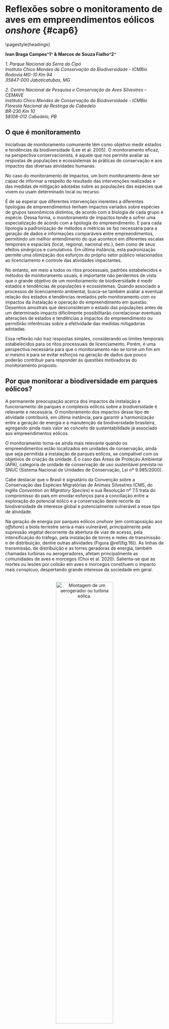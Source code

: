 <style> {
    margin: auto;
}
</style>





<style>
.html-widget {
    margin: auto;
}
</style>

</br>


# Reflexões sobre o monitoramento de aves em empreendimentos eólicos *onshore* {#cap6} 

\pagestyle{headings}


**Ivan Braga Campos^1^ & Marcos de Souza Fialho^2^**  

*1. Parque Nacional da Serra do Cipó*  
*Instituto Chico Mendes de Conservação da Biodiversidade - ICMBio*  
*Rodovia MG-10 Km 94*  
*35847-000 Jaboticatubas, MG*
   
*2. Centro Nacional de Pesquisa e Conservação de Aves Silvestres – CEMAVE*  
*Instituto Chico Mendes de Conservação da Biodiversidade - ICMBio*  
*Floresta Nacional da Restinga de Cabedelo*  
*BR-230 Km 10*  
*58108-012 Cabedelo, PB*  
   
## O que é monitoramento
 
Iniciativas de monitoramento comumente têm como objetivo medir estados e tendências da biodiversidade (Lee et al. 2005). O monitoramento eficaz, na perspectiva conservacionista, é aquele que nos permite avaliar as respostas de populações e ecossistemas às práticas de conservação e aos impactos das diversas atividades humanas.  

No caso do monitoramento de impactos, um bom monitoramento deve ser capaz de informar a respeito do resultado das intervenções realizadas e das medidas de mitigação adotadas sobre as populações das espécies que vivem ou usam determinado local ou recurso.  

É de se esperar que diferentes intervenções inerentes a diferentes tipologias de empreendimentos tenham impactos variados sobre espécies de grupos taxonômicos distintos, de acordo com a biologia de cada grupo e espécie. Dessa forma, o monitoramento de impactos tende a sofrer uma especialização de acordo com a tipologia do empreendimento.  E para cada tipologia a padronização de métodos e métricas se faz necessária para a geração de dados e informações comparáveis entre empreendimentos, permitindo um melhor entendimento do que acontece em diferentes escalas temporais e espaciais (local, regional, nacional etc.), bem como de seus efeitos sinérgicos e cumulativos. Em última instância, esta padronização permite uma otimização dos esforços do próprio setor público relacionados ao licenciamento e controle das atividades impactantes.  

No entanto, em meio a todos os ritos processuais, padrões estabelecidos e métodos de monitoramento usuais, é importante não perdermos de vista que o grande objetivo de um monitoramento de biodiversidade é medir estados e tendências de populações e ecossistemas. Quando associado a processos de licenciamento ambiental, busca-se também avaliar a eventual relação dos estados e tendências revelados pelo monitoramento com os impactos da instalação e operação do empreendimento em questão. Desenhos amostrais que desconsideram o estado das populações antes de um determinado impacto dificilmente possibilitarão correlacionar eventuais alterações de estados e tendências a impactos do empreendimento ou permitirão inferências sobre a efetividade das medidas mitigadoras adotadas.  

Essa reflexão não traz respostas simples, considerando os limites temporais estabelecidos para os ritos processuais de licenciamento. Porém, é uma perspectiva necessária para que o monitoramento não se torne um fim em si mesmo e para se evitar esforços na geração de dados que pouco poderão contribuir para responder às questões motivadoras do monitoramento proposto.  

 
## Por que monitorar a biodiversidade em parques eólicos?
 
A permanente preocupação acerca dos impactos da instalação e funcionamento de parques e complexos eólicos sobre a biodiversidade é relevante e necessária. O monitoramento dos impactos desse tipo de atividade contribuirá, em última instância, para garantir a harmonização entre a geração de energia e a manutenção da biodiversidade brasileira, agregando ainda mais valor ao conceito de sustentabilidade já associado aos empreendimentos eólicos.  

O monitoramento torna-se ainda mais relevante quando os empreendimentos estão localizados em unidades de conservação, ainda que seja permitida a instalação de parques eólicos, se compatível com os objetivos de criação da unidade. É o caso das Áreas de Proteção Ambiental (APA), categoria de unidade de conservação de uso sustentável prevista no SNUC (Sistema Nacional de Unidades de Conservação, Lei nº 9.985/2000).  

Cabe destacar que o Brasil é signatário da Convenção sobre a Conservação das Espécies Migratórias de Animais Silvestres (CMS, do inglês *Convention on Migratory Species*) e sua Resolução nº  7.5 trata do compromisso do país em envidar esforços para a conciliação entre a exploração do potencial eólico e a conservação deste recorte da biodiversidade de interesse global e potencialmente vulnerável a esse tipo de atividade. 
 
Na geração de energia por parques eólicos *onshore* (em contraposição aos *offshore*) a biota terrestre seria a mais vulnerável, principalmente pela supressão vegetal decorrente da abertura de vias de acesso, pela intensificação do tráfego, pela instalação de torres e redes de transmissão e de distribuição, dentre outras atividades (Figura \@ref(fig:18)). As linhas de transmissão,  de distribuição e as torres geradoras de energia, também chamadas turbinas ou aerogeradores, afetam principalmente as comunidades de aves e morcegos (Choi et al. 2020). Salienta-se que as mortes ou lesões por colisão em aves e morcegos constituem o impacto mais conspícuo, despertando grande interesse da sociedade em geral.

</br>

<div class="figure" style="text-align: center">
<img src="imagens/cap06/Figura_6.1.jpg" alt="Montagem de um aerogerador ou turbina eólica." width="60%" />
<p class="caption">(\#fig:18)Montagem de um aerogerador ou turbina eólica.</p>
</div>


</br>

Todavia, diferentes espécies de aves respondem de forma distinta aos parques eólicos, sendo essa resposta também condicionada por fatores climáticos, condições ambientais locais, como relevo e vegetação e, ainda, pela gestão e manejo do parque. A extensão do impacto irá variar também conforme a espécie, a estação, a localização e o *layout* ou configuração dos empreendimentos. Esses impactos podem ser permanentes ou temporários, ocorrendo nas fases de implantação, operação e descomissionamento do empreendimento, com impactos característicos de cada fase (veja Figura 4.1). O capítulo 4 aponta para perda de *habitat*, efeito de barreira, deslocamento, electrocussão e colisão como sendo impactos diretos, enquanto poluição e alterações no *habitat* e na cascata trófica são considerados impactos indiretos. Dentre os impactos diretos à fauna, qualquer ave com potencial de voo se torna vulnerável a colisões. No entanto, é sabido que características como tamanho corporal, morfologia, comportamento, tipo de voo e grupo a qual pertencem são fatores que influenciam no risco de colisão de cada espécie. Para maiores detalhes veja capítulo 4.  

O monitoramento deve ser capaz de avaliar a magnitude dos distintos impactos à fauna, sejam diretos ou indiretos (barreira, deslocamento) e a efetividade das medidas mitigadoras adotadas, gerando informações que contribuam para uma melhor gestão do parque (Smallwood 2017, Bennun et al. 2021) (Figura \@ref(fig:19)).  

</br>

<div class="figure" style="text-align: center">
<img src="imagens/cap06/Figura_6.2.jpg" alt="Exemplo de interação entre monitoramento e gestão de conflitos (Adaptado de: Bennun et al. 2021)" width="75%" />
<p class="caption">(\#fig:19)Exemplo de interação entre monitoramento e gestão de conflitos (Adaptado de: Bennun et al. 2021)</p>
</div>

</br>
 
Em paisagens muito dinâmicas, como aquelas dominadas por lavouras de arroz, por exemplo, onde as práticas agrícolas influenciam a abundância de aves limícolas e aquáticas, além da sazonalidade é importante que as amostragens contemplem as diferentes fases do uso do solo ou os diferentes estágios de ocupação ao longo do tempo.  

Por fim, o monitoramento gera dados para o aprimoramento dos modelos de risco de colisão, que buscam predizer a taxa de colisão de um táxon com determinadas estruturas. Atualmente, os modelos de risco de colisão disponíveis possibilitam considerar numerosas variáveis, desde características espécie-específicas de voo à configuração do parque eólico (Marques et al. 2014, Laranjeiro et al. 2018).  

## A importância dos estudos tipo BACI  

Um princípio recomendado na literatura científica para o monitoramento é que o delineamento amostral seja do tipo BACI (*before and after – control impact*), que envolve a avaliação de impactos ou a caracterização do cenário ambiental antes e depois do empreendimento (Kuvlesky et al. 2007). A padronização de métodos para o diagnóstico ambiental e especialmente para o monitoramento é desejável, a fim de criar um conjunto de dados estatisticamente comparável em diferentes escalas temporais e espaciais (Paton et al. 2017). Ou seja, a definição de métodos e métricas durante o estudo de impacto ambiental deve estar alinhada aos objetivos e métodos a serem empregados no monitoramento a ser realizado durante a fase de operação.  

Neste contexto, amostragens ou mesmo experimentos prévios que avaliem, por exemplo, a taxa local de remoção de carcaças são muito pertinentes, visto que altas taxas de remoção podem mascarar a magnitude das taxas de colisão. Não havendo a possibilidade ou existência de dados prévios, áreas controle com indicadores ambientais compatíveis podem ser estabelecidas de forma a mitigar essa lacuna de dados sobre taxa local de remoção de carcaças.  

Considerando a longa vida útil destes empreendimentos, o monitoramento também deve ser flexível, de modo que os monitores possam incluir protocolos que foquem em espécies e métodos originalmente não previstos, de forma a considerar problemas que venham a ser constatados apenas após a implantação do empreendimento.  

 
## Métodos correntes e questões a serem respondidas pelo monitoramento
 
Como já mencionado, tanto a magnitude dos distintos impactos à fauna, sejam diretos ou indiretos, quanto a efetividade das medidas mitigadoras adotadas devem ser contempladas pelo monitoramento, proporcionando subsídios à gestão do parque (Smallwood 2017, Bennun et al. 2021).  

Os protocolos empregados para o monitoramento da ocorrência e uso do espaço por aves nos parques eólicos, assim como dos impactos desses empreendimentos sobre esse grupo animal ainda são relativamente simples no Brasil, consistindo em observações de campo e métodos clássicos da ornitologia, como ponto de escuta, listas de Mackinnon e uso de redes de neblina, somados ao monitoramento de carcaças (Figura \@ref(fig:20)AB). No entanto, novas tecnologias que permitem o monitoramento remoto, contínuo, mesmo durante a noite, e em tempo real, a despeito das condições climáticas, despontam como alternativas interessantes, ainda mais quando se considera que os monitoramentos correntes nos parques eólicos do país tendem a ser concentrados em curtos períodos de alguns dias, espaçados por vários meses. Dentre essas tecnologias de monitoramento remoto temos: câmeras de vídeo, radares verticais e horizontais, sistemas de detecção termais baseados em câmeras de infravermelho, sensores acústicos e de pressão, essenciais para o monitoramento de parques *offshore*, dado o contexto em que se inserem (Desholm et al. 2004, Walls et al. 2009, Wang et al. 2015), mas que também devem ser aplicadas no monitoramento onshore, devido às inúmeras vantagens citadas acima.  

</br>

<div class="figure" style="text-align: center">
<img src="imagens/cap06/Figura_6.3ab.jpg" alt="Captura por rede de neblina; B. Busca ativa por aves mortas por colisão e eletroplessão. (Fotos: Emanuel Sousa e Flávia Regina Domingos)" width="75%" />
<p class="caption">(\#fig:20)Captura por rede de neblina; B. Busca ativa por aves mortas por colisão e eletroplessão. (Fotos: Emanuel Sousa e Flávia Regina Domingos)</p>
</div>
  

</br> 

Idealmente, além de apresentar um esforço amostral suficiente, o monitoramento deve ser temporalmente distribuído de modo a contemplar a sazonalidade local e incorporar dados meteorológicos. Variações nos resultados do monitoramento são esperadas tanto por questões climáticas, como a presença de nevoeiros ou a intensidade de ventos, quanto por questões biológicas e ecológicas das espécies, como a maior movimentação e as alterações no padrão de forrageamento na estação reprodutiva, o deslocamento de migratórias (ida e retorno dos sítios de invernada) ou a inexperiência de imaturos.  

A habituação das aves às estruturas dos empreendimentos eólicos, em especial aos aerogeradores, ainda é pouco compreendida e alvo de debate (Masden et al. 2010). Há controvérsias entre diferentes estudos. Alguns apontam que não haveria um aumento da mortalidade, com o passar dos anos, em espécies que habitam os parques eólicos, enquanto outros argumentam que, passado o efeito inicial de afastamento das aves da área do empreendimento (deslocamento), poderia haver uma eventual habituação e reocupação da área, levando a um incremento na mortalidade por colisões (veja capítulo 4).  

Num parque ou complexo eólico é esperado que alguns aerogeradores respondam significativamente por mais fatalidades. Portanto, quando da implantação de um novo empreendimento, é fundamental o acompanhamento contínuo do desempenho de cada aerogerador, a fim de identificar aqueles mais fatais e, a partir deste reconhecimento, adotar medidas mitigadoras. Em casos extremos, com prejuízos relevantes a populações de espécies de especial interesse para a conservação, deveria ser considerada inclusive a realocação ou inativação do aerogerador.  

Naturalmente, no monitoramento deve se dar especial atenção para as espécies ameaçadas ou com problemas locais de conservação, mas sem ignorar os demais componentes da comunidade.  

Por fim, o esforço ideal de monitoramento tende a apresentar uma correlação positiva com a dimensão do empreendimento já que grandes empreendimentos podem representar barreiras significativas para as aves, além de potencializar a degradação de *habitat*. Da mesma forma, o esforço de monitoramento para empreendimentos localizados em uma área onde há outros empreendimentos instalados deve considerar os efeitos cumulativos do conjunto de empreendimentos. Para um maior detalhamento sobre os métodos correntes em monitoramentos *onshore* e ponderações sobre esforços mínimos de amostragem veja Smallwood (2017).
 
 
## Limitantes do monitoramento em parques eólicos
 
Diversos são os fatores que podem limitar o sucesso de um programa de monitoramento. Desde uma limitação orçamentária até a falta de capacitação específica no tema pelos técnicos responsáveis. Contudo, destaca-se que a ausência de dados pretéritos à construção do empreendimento é um dos limitantes mais óbvios. O Serviço de Pesca e Vida Selvagem Estadunidense (*U.S. Fish and Wildlife Service*) estima que são necessários três anos de acompanhamento para a determinação de picos de abundância de aves (Smallwood 2017).  

Os esforços de campo têm sido, de modo geral, bastante modestos e, talvez, a consequência mais séria ocasionada por um esforço amostral limitado seja não gerar resultados confiáveis e estatisticamente significativos. Destaca-se, também, a ausência de meta-análises com dados de diferentes parques localizados em uma mesma região, buscando avaliar possíveis efeitos cumulativos (Masden et al. 2010), parcialmente explicada pela inexistência de plataformas virtuais que compilam dados e informações geradas nos EIAs e outros estudos ambientais e nos monitoramentos para esta tipologia de empreendimento. No estado do Rio Grande do Sul, o estudo de Falavigna et al. (2020) buscou, por meio de uma análise regional, padrões dos efeitos dos vários parques eólicos no litoral e na campanha gaúcha sobre a avifauna. A comunidade de aves respondeu às mudanças na paisagem, principalmente devido à redução da cobertura florestal nativa e exótica, em áreas afetadas pela instalação e operação de parques eólicos, tanto na composição das espécies quanto nas guildas ambientais. contudo, segundo os autores são necessários levantamentos mais detalhados e mais longos para confirmar esta tendência.  

Via de regra, a maioria dos estudos foca em colisões e no efeito de deslocamento das populações e não nos efeitos comportamentais (Madders & Whitfield 2006), que podem resultar em uma diminuição da aptidão dos indivíduos com possíveis implicações em seu sucesso reprodutivo, totalmente ignorado até então. Considerando que é uma linha de estudo pouco provável de ser abordada durante o licenciamento, a sociedade científica teria muito a contribuir.  

Diante da adoção ainda incipiente de tecnologias remotas de monitoramento, as estimativas de colisão têm seus resultados fortemente influenciados pela frequência de busca por carcaças, proporção de aerogeradores vistoriados, raio de busca em relação à base do aerogerador e tipo de vegetação do local do empreendimento. Além disso, há um viés provocado pela remoção de animais moribundos ou carcaças por predadores ou espécies necrófagas, além das limitações inerentes do observador, sendo fortemente recomendado o uso de métodos alternativos a partir de radares, imagens térmicas e detecção acústica (Drewitt & Langston 2006). Caso esses métodos não possam ser aplicados, os estudos devem estimar previamente a taxa de remoção de carcaças.  

 
## Boas práticas para o monitoramento em parques eólicos
 
Recomenda-se que os processos de licenciamento e monitoramento sejam transparentes, que o acesso de pesquisadores independentes aos empreendimentos eólicos seja facilitado e que se incentive a divulgação dos dados de estudos e monitoramentos, iniciativas que certamente contribuirão para uma melhor compreensão dos impactos e para a divulgação e adoção gradativa de melhores práticas. O compartilhamento de dados também contribui para o nivelamento de informações sobre métodos de monitoramento e medidas de mitigação bem sucedidas e possibilita análises de impactos cumulativos de diferentes empreendimentos na paisagem (Bennun et al. 2021).  

O monitoramento deve buscar não somente uma quantidade de dados suficiente para as análises estatísticas pretendidas, mas também é esperado que gere dados de qualidade. Estimativas de mortes de aves por colisões são um bom exemplo. Para melhorar a qualidade dos dados, além de considerar as taxas de remoção de carcaças nos diferentes ambientes,  espera-se que também sejam contabilizados fatores que já são reconhecidos por influenciar as taxas de colisão, como  picos de atividades de migração, comportamento de voo de diferentes espécies de aves, condições climáticas, velocidade e direção do vento,  topografia e configuração do parque eólico (Wang et al. 2015).  

Uma vez que as espécies afetadas sejam identificadas e suas taxas de mortalidade obtidas, caberia avaliar se, social e ecologicamente, tal magnitude de impactos é aceitável. Não o sendo, deve o empreendedor promover adequações estruturais ou de funcionamento do parque eólico ou, ainda, devem os órgãos licenciadores se manifestar a respeito.  

Pesquisas voltadas especificamente ao monitoramento dos parques eólicos também são necessárias. Espera-se que tais estudos lancem mão de uma combinação de métodos de  amostragem como rede de neblina, imageamento por sensores termais, radiotelemetria, radares horizontais e verticais, monitoramento acústico e vigilância meteorológica (Wang et al. 2015). Uma melhor compreensão dos fatores envolvidos na mortalidade de aves é de interesse de pesquisadores, empreendedores e órgãos licenciadores. Dados de qualidade e pesquisas sobre o monitoramento dos parques eólicos poderão gerar subsídios para o aprimoramento dos parques eólicos e dos processos de licenciamento. Um bom exemplo de aprimoramento do funcionamento de parques eólicos é a emissão de sinais sonoros e o desligamento de aerogeradores por demanda a partir da detecção automática de aves através de análise de imagens e tecnologias de radar (Bennun et al. 2021).  

O *Guía de Buenas Prácticas para el Desarrollo Eólico en Argentina* (Argentina 2019) recomenda uso do *software* livre GenEst (Simonis et al. 2018, GenEst 2022) para a geração de estimativas de mortalidade tanto para aves quanto para morcegos, mas para isso reforça-se a necessidade de dados robustos.  

Quanto melhor a informação gerada a partir do monitoramento, maior o potencial de que seja utilizada na constante melhoria de funcionamento dos parques eólicos e no desenvolvimento de soluções tecnológicas visando menor impacto sobre as aves.  

Por fim, deve-se disponibilizar às instituições de controle e gestão ambiental e, se possível, ao público em geral, toda informação atualizada produzida no âmbito do monitoramento ambiental por meio de uma interface *on-line* de fácil acesso. 
 
 
## Referências bibliográficas
 
Argentina. 2019. Guía de Buenas Prácticas para el Desarrollo Eólico en Argentina: Gestión de Impactos en Aves y Murciélagos. BID, IFC & Subsecretaría de Energías Renovables y Eficiencia Energética. Washington, D.C. 87p. Disponível em: https://www.argentina.gob.ar/sites/default/files/guia_buenas_practicas_energia_eolica_y_biodiversidad_-_final_web.pdf Acesso em: [02/03/2022].  

Bennun, L., van Bochove, J., Ng, C., Fletcher, C., Wilson, D., Phair, N., Carbone, G. 2021. Mitigating biodiversity impacts associated with solar and wind energy development: guidelines for project developers. Gland, Switzerland: IUCN and Cambridge, UK: The Biodiversity Consultancy. https://doi.org/10.2305/IUCN.CH.2021.04.en  

Choi, D.Y., Wittig, T.W., Kluever, B.M. 2020. An evaluation of bird and bat mortality at wind turbines in the Northeastern United States. PLOS ONE 15(8), e0238034. https://doi.org/10.1371/journal.pone.0238034  

Desholm, M., Fox, A, Beasley, P. 2004. Best Practice Guidance for the Use of Remote Techniques for Observing Bird Behaviour in Relation to Offshore Wind Farms (Report No. REMOTE-05-2004). Report by National Environmental Research Institute (NERI). Report for Collaborative Offshore Wind Research into the Environment (COWRIE). 93p. Disponível em: https://tethys.pnnl.gov/sites/default/files/publications/Desholm-et-al-2004.pdf Acesso em: [22/02/2022].  

Drewitt, A.L., Langston, R.H.W. 2006. Assessing the impacts of wind farms on birds. Ibis 148, 29–42. https://doi/10.1111/j.1474-919X.2006.00516.x  

Falavigna, T.J., Pereira, D., Rippel, M.L., Petry, M.V. 2020. Changes in bird species composition after a wind farm installation: A case study in South America. Environmental Impact Assessment Review 83, 106387. https://doi.org/10.1016/J.EIAR.2020.106387   

GenEst. 2022. A Generalized Estimator of Mortality. Disponível em: https://www.usgs.gov/node/279364 Acesso em: [22/02/2022].  

Kuvlesky, W.P., Brennan, L.A., Morrison, M.L., Boydston, K.K., Ballard, B.M., Bryant, F.C. 2007. Wind energy development and wildlife conservation: Challenges and opportunities. The Journal of Wildlife Management 71(8), 2487–2498. Disponível em: http://www.jstor.org/stable/4496368 Acesso em: [22/02/2022].  

Laranjeiro, T., May, R., Verones, F. 2018. Impacts of onshore wind energy production on birds and bats: recommendations for future life cycle impact assessment developments. The International Journal of Life Cycle Assessment 23(10), 2007-2023. https://doi.org/10.1007/s11367-017-1434-4  

Lee, W., McGlone, M., Wright, E. 2005. A review of national and international systems and a proposed framework for future biodiversity monitoring by the Department of Conservation. Landcare Research Contract Report: LC0405/122.  

Madders, M., Whitfield, D.P. 2006. Upland raptors and the assessment of wind farm impacts. Ibis 148, 43–56. https://doi.org/10.1111/j.1474-919X.2006.0  

Marques, A.T., Batalha, H., Rodrigues, S., Costa, H., Pereira, M.J.R., Fonseca, C., Mascarenhas, M., Bernardino, J. 2014. Understanding bird collisions at wind farms: An updated review on the causes and possible mitigation strategies. Biological Conservation 179, 40–52. https://doi.org/10.1016/j.biocon.2014.08.017  

Masden, E.A., Fox, A.D., Furness, R.W., Bullman, R., Haydon, D. 2010. Cumulative impact assessments and bird/wind farm interactions: Developing a conceptual framework. Environmental Impact Assessment Review 30(1), 1-7. https://doi.org/10.1016/j.eiar.2009.05.002  

Paton, S.R., Smallie, J., Pearson, A., Ramalho, R. 2017. Wind energy’s impacts on birds in South Africa: A preliminary review of the results of operational monitoring at the first wind farms of the Renewable Energy Independent Power Producer Procurement Programme in South Africa. BirdLife South Africa Occasional Report Series No. 2. BirdLife South Africa, Johannesburg, South Africa, 28p. Disponível em: https://tethys.pnnl.gov/sites/default/files/publications/Ralston-Paton-et-al-2017.pdf Acesso em: [22/02/2022].  

Simonis, J., Dalthorp, D.H., Huso, M.M., Mintz, J.M., Madsen, L., Rabie, P., Studyvin, J. 2018. GenEst User Guide — Software for a Generalized Estimator of Mortality: U.S. Geological Survey Techniques and Methods 7 (C19), 72, https://doi.org/10.3133/tm7C19  

Smallwood, K.S. 2017. Monitoring birds. In: Perrow MR (ed.). Wildlife and Wind Farms, Conflicts and Solutions. Volume 2 Onshore: Monitoring and Mitigation. Pelagic Publishing. Exeter, UK.  

Walls, R., Pendlebury, C., Budgey, R., Brookes, K., Thompson, P. 2009. Revised best practice guidance for the use of remote techniques for ornithological monitoring at offshore windfarms. Published by COWRIE Ltd. UK. Disponível em: https://tethys.pnnl.gov/sites/default/files/publications/Revised_Best_Practice_for_Ornithological_Monitoring.pdf Acesso em: [22/02/2022].  

Wang, S., Wang, S., Smith, P. 2015. Ecological impacts of wind farms on birds: Questions, hypotheses, and research needs. Renewable and Sustainable Energy Reviews 44, 599–607. https://doi.org/10.1016/j.rser.2015.01.031  




